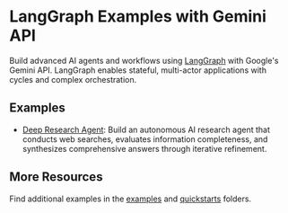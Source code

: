 # LangGraph Examples with Gemini API

Build advanced AI agents and workflows using [LangGraph](https://langchain-ai.github.io/langgraph/) with Google's Gemini API. LangGraph enables stateful, multi-actor applications with cycles and complex orchestration.

## Examples

* [Deep Research Agent](./Deep_Research.ipynb): Build an autonomous AI research agent that conducts web searches, evaluates information completeness, and synthesizes comprehensive answers through iterative refinement.

## More Resources

Find additional examples in the [examples](https://github.com/google-gemini/cookbook/tree/main/examples) and [quickstarts](https://github.com/google-gemini/cookbook/tree/main/quickstarts) folders.
